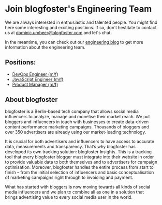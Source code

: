 
# Join blogfoster's Engineering Team

We are always interested in enthusiastic and talented people. You might find here some interesting and exciting positions. If so, don't hestitate to contact us at dominic.umbeer@blogfoster.com and let's chat.

In the meantime, you can check out our [engineering blog](http://engineering.blogfoster.com) to get more information about the engineering team.

## Positions:

- [DevOps Engineer (m/f)](devops-engineer.md)
- [JavaScript Engineer (m/f)](javascript-engineer.md)
- [Product Manager (m/f)](product-manager.md)

## About blogfoster

blogfoster is a Berlin-based tech company that allows social media influencers to analyze, manage and monetise their market reach. We put bloggers and influencers in touch with businesses to create data-driven content performance marketing campaigns. Thousands of bloggers and over 350 advertisers are already using our market-leading technology.

It is crucial for both advertisers and influencers to have access to accurate data, measurements and transparency. That’s why blogfoster has developed its own tracking solution: blogfoster Insights. This is a tracking tool that every blogfoster blogger must integrate into their website in order to provide valuable data to both themselves and to advertisers for campaign optimisation. Moreover, blogfoster handles the entire process from start to finish – from the initial selection of influencers and basic conceptualisation of marketing campaigns right through to invoicing and payment.

What has started with bloggers is now moving towards all kinds of social media influencers and we plan to combine all as one in a solution that brings advertising value to every social media user in the world.
